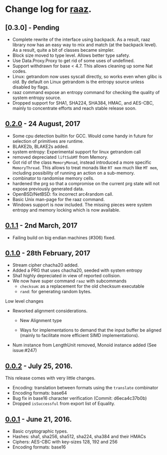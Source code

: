 # Change log for [raaz].

## [0.3.0] - Pending

* Complete rewrite of the interface using backpack. As a result, raaz
  library now has an easy way to mix and match (at the backpack
  level).  As a result, quite a bit of classes became simpler.
* Block size moved to type level. Allows better type safety.
* Use Data.Proxy.Proxy to get rid of some uses of undefined.
* Support withdrawn for base < 4.7. This allows cleaning up some Nat codes.
* Linux: getrandom now uses syscall directly, so works even when glibc
  is old.  By default on Linux getrandom is the entropy source unless
  disabled by flags.
* raaz command expose an entropy command for checking the quality of
  system entropy source.
* Dropped support for SHA1, SHA224, SHA384, HMAC, and AES-CBC, mainly
  to concentrate efforts and reach stable release soon.

## [0.2.0] - 24 August, 2017

* Some cpu detection builtin for GCC. Would come handy in future for
  selection of primitives are runtime.
* BLAKE2b, BLAKE2s added.
* system entropy: Experimental support for linux getrandom call
* removed depreciated `liftSubMT` from Memory.
* Got rid of the class `MemoryMonad`, instead introduced a more specific
  `MemoryThread`. This allows to treat monads like `RT mem` much like
  `MT mem`, including possibility of running an action on a sub-memory.
* combinator to randomise memory cells.
* hardened the prg so that a compromise on the current prg state will
  not expose previously generated data.
* OpenBSD/NetBSD: fix incorrect arc4random call.
* Basic Unix man-page for the raaz command.
* Windows support is now included. The missing pieces were system
  entropy and memory locking which is now available.

## [0.1.1] - 2nd  March, 2017

* Failing build on big endian machines (#306) fixed.

## [0.1.0] - 28th February, 2017

* Stream cipher chacha20 added.
* Added a PRG that uses chacha20, seeded with system entropy
* Sha1 highly depreciated in view of reported collision.
* We now have super command `raaz` with subcommands
  - `checksum`: as a replacement for the old checksum executable
  - `rand`: for generating random bytes.

Low level changes

* Reworked alignment considerations.

  - New Alignment type

  - Ways for implementations to demand that the input buffer be aligned
	(mainly to facilitate more efficient SIMD implementations).


* Num instance from LengthUnit removed, Monoid instance added (See
  issue:#247)


## [0.0.2] - July 25, 2016.

This release comes with very little changes.

* Encoding: translation between formats using the `translate`
  combinator
* Encoding formats: base64
* Bug fix in base16 character verification (Commit: d6eca4c37b0b)
* Dropped `isSuccessful` from export list of Equality.

## [0.0.1] - June 21, 2016.

* Basic cryptographic types.
* Hashes: sha1, sha256, sha512, sha224, sha384 and their HMACs
* Ciphers: AES-CBC with key-sizes 128, 192 and 256
* Encoding formats: base16

[0.0.1]: <http://github.com/raaz-crypto/raaz/releases/tag/v0.0.1>
[0.0.2]: <http://github.com/raaz-crypto/raaz/releases/tag/v0.0.2>
[0.1.0]: <http://github.com/raaz-crypto/raaz/releases/tag/v0.1.0>
[0.1.1]: <http://github.com/raaz-crypto/raaz/releases/tag/v0.1.1>
[0.2.0]: <http://github.com/raaz-crypto/raaz/releases/tag/v0.2.0>
[raaz]:  <http://github.com/raaz-crypto/raaz/>
